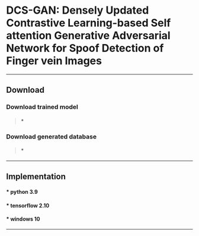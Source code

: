# DCS-GAN: Densely Updated Contrastive Learning-based Self attention Generative Adversarial Network   for Spoof Detection of Finger vein Images
-----------------------------------------------------------------------------------------------------------------------------

## Download


### Download trained model

>#### * 


### Download generated database

>#### *

-----------------------------------------------------------------------------------------------------------------------------

## Implementation


#### * python 3.9

#### * tensorflow 2.10

#### * windows 10

-----------------------------------------------------------------------------------------------------------------------------
